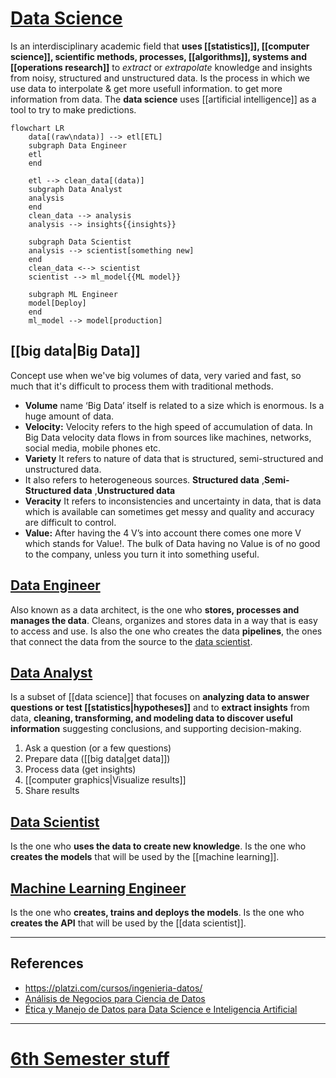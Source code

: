 # [Data Science](https://www.kaggle.com/datasets/timoboz/data-science-cheat-sheets)

Is an interdisciplinary academic field that **uses [[statistics]], [[computer science]], scientific methods, processes, [[algorithms]], systems and [[operations research]]** to $extract$ or $extrapolate$ knowledge and insights from noisy, structured and unstructured data.
Is the process in which we use data to interpolate & get more usefull information. to get more information from data.
The **data science** uses [[artificial intelligence]] as a tool to try to make predictions.

```mermaid
flowchart LR
    data[(raw\ndata)] --> etl[ETL]
    subgraph Data Engineer
    etl
    end

    etl --> clean_data[(data)]
    subgraph Data Analyst
    analysis
    end
    clean_data --> analysis
    analysis --> insights{{insights}}

    subgraph Data Scientist
    analysis --> scientist[something new]
    end
    clean_data <--> scientist
    scientist --> ml_model{{ML model}}

    subgraph ML Engineer
    model[Deploy]
    end
    ml_model --> model[production]
```

## [[big data|Big Data]]
Concept use when we've big volumes of data, very varied and fast, so much that it's difficult to process them with traditional methods.
- **Volume** name ‘Big Data’ itself is related to a size which is enormous. Is a huge amount of data.
- **Velocity:** Velocity refers to the high speed of accumulation of data. In Big Data velocity data flows in from sources like machines, networks, social media, mobile phones etc.
- **Variety** It refers to nature of data that is structured, semi-structured and unstructured data.
-   It also refers to heterogeneous sources. **Structured data** ,**Semi- Structured data** ,**Unstructured data**
- **Veracity** It refers to inconsistencies and uncertainty in data, that is data which is available can sometimes get messy and quality and accuracy are difficult to control.
- **Value:** After having the 4 V’s into account there comes one more V which stands for Value!. The bulk of Data having no Value is of no good to the company, unless you turn it into something useful.

## [Data Engineer](data%20engineering.md)
Also known as a data architect, is the one who **stores, processes and manages the data**. Cleans, organizes and stores data in a way that is easy to access and use. Is also the one who creates the data **pipelines**, the ones that connect the data from the source to the [data scientist](data%20scientist.md).

## [Data Analyst](data%20analysis.md)
Is a subset of [[data science]] that focuses on **analyzing data to answer questions or test [[statistics|hypotheses]]** and to **extract insights** from data, **cleaning, transforming, and modeling data to discover useful information** suggesting conclusions, and supporting decision-making.

1. Ask a question (or a few questions)
2. Prepare data ([[big data|get data]])
3. Process data (get insights)
4. [[computer graphics|Visualize results]]
5. Share results

## [Data Scientist](data%20scientist.md)
Is the one who **uses the data to create new knowledge**. Is the one who **creates the models** that will be used by the [[machine learning]].

## [Machine Learning Engineer](./artificial_intelligence/machine%20learning.md#machine-learning-engineer)
Is the one who **creates, trains and deploys the models**. Is the one who **creates the API** that will be used by the [[data scientist]].

----
## References
- https://platzi.com/cursos/ingenieria-datos/
- [Análisis de Negocios para Ciencia de Datos](https://platzi.com/cursos/negocios-data-science/?school=_escuela_escuela-datos_)
- [Ética y Manejo de Datos para Data Science e Inteligencia Artificial](https://platzi.com/cursos/etica-ia/?school=_escuela_escuela-datos_)


----
# [6th Semester stuff](/schedule.md)


